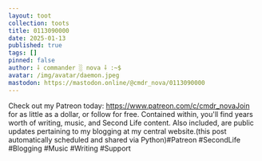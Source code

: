 ```yaml
---
layout: toot
collection: toots
title: 0113090000
date: 2025-01-13
published: true
tags: []
pinned: false
author: ⸸ commander ░ nova ⸸ :~$
avatar: /img/avatar/daemon.jpeg
mastodon: https://mastodon.online/@cmdr_nova/0113090000
---
```


Check out my Patreon today: https://www.patreon.com/c/cmdr_novaJoin for as little as a dollar, or follow for free. Contained within, you'll find years worth of writing, music, and Second Life content. Also included, are public updates pertaining to my blogging at my central website.(this post automatically scheduled and shared via Python)#Patreon #SecondLife #Blogging #Music #Writing #Support
